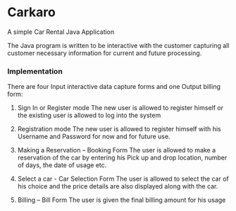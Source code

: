 # Carkaro
A simple Car Rental Java Application

The Java program is written to be interactive with the customer capturing all customer necessary information for current and future processing. 

### Implementation

There are four Input interactive data capture forms and one Output billing form:

1.	Sign In   or  Register mode
    The new user is allowed to register himself or the existing user is allowed to log into the system	
    
2.	Registration mode
    The new user is allowed to register himself with his Username and Password for now and for future use.
    
3.	Making a Reservation – Booking Form
    The user is allowed to make a reservation of the car by entering his Pick up and drop location, number of days, the date    of usage etc.	
    
4.	Select a car - Car Selection Form
    The user is allowed to select the car of his choice and the price details are also displayed along with the car.
    
5.	Billing – Bill Form
    The user is given the final billing amount for his usage
    
    
    
    


